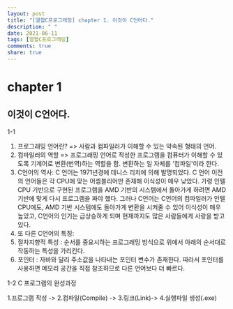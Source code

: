 ```yaml
---
layout: post
title: "[열혈C프로그래밍] chapter 1. 이것이 C언어다."
description: " "
date: 2021-06-11
tags: [열혈C프로그래밍]
comments: true
share: true
---
```



# chapter 1
## 이것이 C언어다.

1-1
1. 프로그래밍 언어란?
=> 사람과 컴파일러가 이해할 수 있는 약속된 형태의 언어.
2. 컴파일러의 역할
=> 프로그래밍 언어로 작성한 프로그램을 컴퓨터가 이해할 수 있도록 
  기계어로 변환(번역)하는 역할을 함. 변환하는 일 자체를 '컴파일'이라 한다.
3. C언어의 역사:
 C 언어는 1971년경에 데니스 리치에 의해 발명되었다. 
 C 언어 이전의 언어들은 각 CPU에 맞는 어셈블리어만 존재해 이식성이 매우 낮았다. 가령 인텔 CPU 기반으로 구현된 프로그램을 AMD 기반의 시스템에서 돌아가게 하려면 AMD기반에 맞게 다시 프로그램을 짜야 했다. 그러나 C언어는 C언어의 컴파일러가 인텔 CPU에도, AMD 기반 시스템에도 돌아가게 변환을 시켜줄 수 있어 이식성이 매우 높았고, C언어의 인기는 급상승하게 되며 현재까지도 많은 사람들에게 사랑을 받고 있다.
4. 또 다른 C언어의 특징:
  1. 절차지향적 특성
  : 순서를 중요시하는 프로그래밍 방식으로 위에서 아래의 순서대로 작동하는 특성을 가리킨다.   
  2. 포인터
  : 자바와 달리 주소값을 나타내는 포인터 변수가 존재한다. 
   따라서 포인터를 사용하면 메모리 공간을 직접 참조하므로 다른 언어보다 더 빠르다.

1-2
C 프로그램의 완성과정

1.프로그램 작성 -> 2.컴파일(Compile) -> 3.링크(Link)-> 4.실행파일 생성(.exe)

